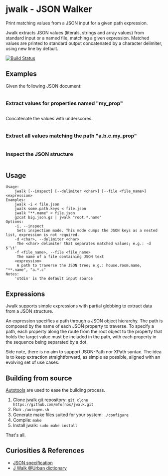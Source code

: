 jwalk - JSON Walker
===================

Print matching values from a JSON input for a given path expression.

Jwalk extracts JSON values (literals, strings and array values) from standard input or a named file, matching a given expression. Matched values are printed to standard output concatenated by a character delimiter, using new line by default.

[![Build Status](https://travis-ci.org/mfornos/jwalk.svg?branch=master)](https://travis-ci.org/mfornos/jwalk)

Examples
--------

Given the following JSON document:

```
```

### Extract values for properties named "my_prop"

```
```

Concatenate the values with underscores.

```
```

### Extract all values matching the path "a.b.c.my_prop"

```
```

### Inspect the JSON structure

```
```

Usage
-----

```
Usage:
    jwalk [--inspect] [--delimiter <char>] [--file <file_name>] <expression>
Examples:
    jwalk -i < file.json
    jwalk some.path.keys < file.json
    jwalk "**.name" < file.json
    gzcat big.json.gz | jwalk "root.*.name"
Options:
    -i, --inspect
     Sets inspection mode. This mode dumps the JSON keys as a nested list, expression is not required.
    -d <char>, --delimiter <char>
     The <char> delimiter that separates matched values; e.g.: -d $'\t'
    -f <file_name>, --file <file_name>
     The name of a file containing JSON text
    <expression>
     A path to traverse the JSON tree; e.g.: house.room.name, "**.name", "a.*.c"
Notes:
    'stdin' is the default input source
```

Expressions
-----------

Jwalk supports simple expressions with partial globbing to extract data from a JSON structure.

An expression specifies a path through a JSON object hierarchy. The path is composed by the name of each JSON property to traverse. To specify a path, each property along the route from the root object to the property that holds the target value must be included in the path, with each property in the sequence being separated by a dot.

Side note, there is no aim to support JSON-Path nor XPath syntax. The idea is to keep extraction straightforward, as simple as possible, aligned with an evolving set of use cases.


Building from source
--------------------

[Autotools](http://www.gnu.org/software/automake/manual/html_node/index.html#Top) are used to ease the building process.

1. Clone jwalk git repository: `git clone https://github.com/mfornos/jwalk.git`
2. Run `./autogen.sh`
3. Generate make files suited for your system:
     `./configure`
4. Compile:
     `make`
5. Install jwalk:
     `sudo make install`

That's all.


Curiosities & References
------------------------

* [JSON specification](http://json.org/)
* [J Walk @Urban dictionary](http://www.urbandictionary.com/define.php?term=j+walk)

